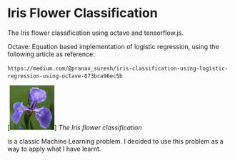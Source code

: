 # Iris Flower Classification


The Iris flower classification using octave and tensorflow.js.

Octave: Equation based implementation of logistic regression, using the following article as reference:

`https://medium.com/@pranav_suresh/iris-classification-using-logistic-regression-using-octave-873bca96ec5b`

[<img src="./images/iris.jpg" style="width:100px;height:auto;">]
*The Iris flower classification*

is a classic Machine Learning problem. I decided to use this problem as a way to apply what I have learnt.
